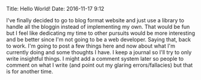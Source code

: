 Title: Hello World!
Date: 2016-11-17 9:12

I've finally decided to go to blog format website and just use a library to handle all the bloggin instead of implementing my own. That would be fun but I feel like dedicating my time to other pursuits would be more interesting and be better since I'm not going to be a web developer. Saying that, back to work. I'm going to post a few things here and now about what I'm currently doing and some thoughts I have. I keep a journal so I'll try to only write insightful things. I might add a comment system later so people to comment on what I write (and point out my glaring errors/fallacies) but that is for another time.
